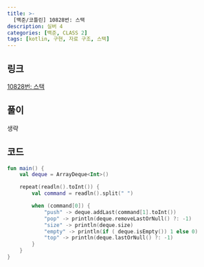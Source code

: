 ```yaml
---
title: >-
  [백준/코틀린] 10828번: 스택
description: 실버 4
categories: [백준, CLASS 2]
tags: [kotlin, 구현, 자료 구조, 스택]
---
```


## 링크
[10828번: 스택](https://www.acmicpc.net/problem/10828)

## 풀이
생략

## 코드
```kotlin
fun main() {
    val deque = ArrayDeque<Int>()

    repeat(readln().toInt()) {
        val command = readln().split(" ")

        when (command[0]) {
            "push" -> deque.addLast(command[1].toInt())
            "pop" -> println(deque.removeLastOrNull() ?: -1)
            "size" -> println(deque.size)
            "empty" -> println(if ( deque.isEmpty()) 1 else 0)
            "top" -> println(deque.lastOrNull() ?: -1)
        }
    }
}

```
